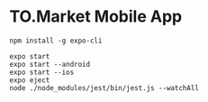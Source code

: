 # TO.Market Mobile App

```
npm install -g expo-cli
```

```
expo start
expo start --android
expo start --ios
expo eject
node ./node_modules/jest/bin/jest.js --watchAll
```
